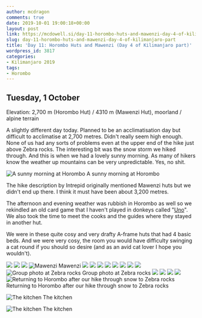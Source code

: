 ```yaml
---
author: mcdragon
comments: true
date: 2019-10-01 19:00:18+00:00
layout: post
link: https://mcdowell.si/day-11-horombo-huts-and-mawenzi-day-4-of-kilimanjaro-part-3817.html
slug: day-11-horombo-huts-and-mawenzi-day-4-of-kilimanjaro-part
title: 'Day 11: Horombo Huts and Mawenzi (Day 4 of Kilimanjaro part)'
wordpress_id: 3817
categories:
- Kilimanjaro 2019
tags:
- Horombo
---
```



## Tuesday, 1 October
Elevation: 2,700 m (Horombo Hut) / 4310 m (Mawenzi Hut), moorland / alpine terrain

A slightly different day today. Planned to be an acclimatisation day but difficult to acclimatise at 2,700 metres. Didn't really seem high enough. None of us had any sorts of problems even at the upper end of the hike just above Zebra rocks. The interesting bit was the snow storm we hiked through. And this is when we had a lovely sunny morning. As many of hikers know the weather up mountains can be very unpredictable. Yes, no shit. 

![A sunny morning at Horombo](https://img.mcdowell.si/2019/10/2019-10-01-08.48.35.resized.jpg)
A sunny morning at Horombo

The hike description by Intrepid originally mentioned Mawenzi huts but we didn't end up there. I think it must have been about 3,200 metres. 

The afternoon and evening weather was rubbish in Horombo as well so we rekindled an old card game that I haven't played in donkeys called "[Uno](https://en.wikipedia.org/wiki/Uno_(card_game))". We also took the time to meet the cooks and the guides where they stayed in another hut. 

We were in these quite cosy and very drafty A-frame huts that had 4 basic beds. And we were very cosy, the room you would have difficulty swinging a cat round if you should so desire (and as an avid cat lover I hope you wouldn't).

![](https://img.mcdowell.si/2019/10/2019-10-01-08.48.21.resized.jpg)
![](https://img.mcdowell.si/2019/10/2019-10-01-08.48.29.resized.jpg)
![](https://img.mcdowell.si/2019/10/2019-10-01-08.48.35.resized.jpg)
![Mawenzi](https://img.mcdowell.si/2019/10/2019-10-01-09.05.19.resized.jpg)
Mawenzi
![](https://img.mcdowell.si/2019/10/2019-10-01-09.49.50.resized.jpg)
![](https://img.mcdowell.si/2019/10/2019-10-01-10.11.31.resized.jpg)
![](https://img.mcdowell.si/2019/10/2019-10-01-10.15.52.resized.jpg)
![](https://img.mcdowell.si/2019/10/2019-10-01-10.16.10.resized.jpg)
![](https://img.mcdowell.si/2019/10/2019-10-01-10.16.20.resized.jpg)
![](https://img.mcdowell.si/2019/10/2019-10-01-10.16.34.resized.jpg)
![](https://img.mcdowell.si/2019/10/2019-10-01-10.17.14.resized.jpg)
![](https://img.mcdowell.si/2019/10/2019-10-01-10.17.29.resized.jpg)
![Group photo at Zebra rocks](https://img.mcdowell.si/2019/10/2019-10-01-10.24.34.resized.jpg)
Group photo at Zebra rocks
![](https://img.mcdowell.si/2019/10/2019-10-01-10.26.01.resized.jpg)
![](https://img.mcdowell.si/2019/10/2019-10-01-10.48.34.resized.jpg)
![](https://img.mcdowell.si/2019/10/2019-10-01-10.51.22.resized.jpg)
![](https://img.mcdowell.si/2019/10/2019-10-01-10.58.37.resized.jpg)
![Returning to Horombo after our hike through snow to Zebra rocks](https://img.mcdowell.si/2019/10/2019-10-01-12.08.38.resized.jpg)
Returning to Horombo after our hike through snow to Zebra rocks

![The kitchen](https://img.mcdowell.si/2019/10/2019-10-01-17.16.46.resized.jpg)
The kitchen

![The kitchen](https://img.mcdowell.si/2019/10/2019-10-01-17.20.50.resized.jpg)
The kitchen

